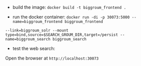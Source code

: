 - build the image:
```docker build -t biggroum_frontend .```

- run the docker container:
```docker run -di -p 30073:5000 --name=biggroum_frontend biggroum_frontend```

```--link=biggroum_solr --mount type=bind,source=$SEARCH_GROUM_DIR,target=/persist --name=biggroum_search biggroum_search```

- test the web search:

Open the browser at `http://localhost:30073`
